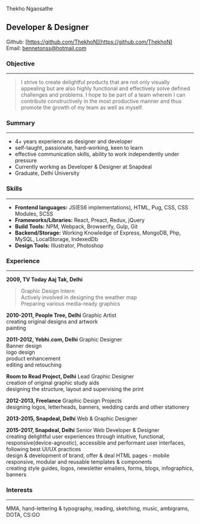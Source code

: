 Thekho Ngaosathe

## Developer & Designer

Github: [https://github.com/ThekhoN](https://github.com/ThekhoN)<br/>
Email: bennetonss@hotmail.com


 ### Objective

 ---------------------
>I strive to create delightful products that are not only visually appealing but are also highly functional and effectively solve defined challenges and problems.
>I hope to be part of a team wherein I can contribute constructively in the most productive manner and thus promote the growth of my team as well as myself.

### Summary

----------------------------
* 4+ years experience as designer and developer
* self-taught, passionate, hard-working, keen to learn
* effective communication skills, ability to work independently under pressure
* Currently working as Developer & Designer at Snapdeal
* Graduate, Delhi University

### Skills
------------------
* **Frontend languages:** JS(ES6 implementations), HTML, Pug, CSS, CSS Modules, SCSS
* **Frameworks/Libraries:** React, Preact, Redux, jQuery
* **Build Tools:** NPM, Webpack, Browserify, Gulp, Git
* **Backend/Storage:** Working Knowledge of Express, MongoDB, Php, MySQL, LocalStorage, IndexedDb
* **Design Tools:** IIlustrator, Photoshop

### Experience
------------------------------
**2009, TV Today Aaj Tak, Delhi**

>Graphic Design Intern<br/>
Actively involved in designing the weather map<br/>
Preparing various media-ready graphics<br/>

**2010-2011, People Tree, Delhi**
Graphic Artist<br/>
creating original designs and artwork<br/>
painting<br/>

**2011-2012,
Yebhi.com, Delhi**
Graphic Designer<br/>
Banner design<br/>
logo design<br/>
product enhancement<br/>
editing and retouching<br/>

**Room to Read Project, Delhi**
Lead Graphic Designer<br/>
creation of original graphic study aids<br/>
designing the structure, layout and supervising the print<br/>

**2012-2013, Freelance**
Graphic Design Projects<br/>
designing logos, letterheads, banners, wedding cards and other stationery<br/>

**2013-2015, Snapdeal, Delhi**
Web & Graphic Designer<br/>

**2015-2017, Snapdeal, Delhi**
Senior Web Developer & Designer<br/>
creating delightful user experiences through intuitive, functional, responsive(device-agnostic), accessible and performant user interfaces, following best UI/UX practices<br/>
design & development of brand, offer & deal HTML pages - mobile responsive, modular and reusable templates & components<br/>
creating style guides, logos, newsletter emailers, forms, blogs, infographics, banners<br/>

### Interests
------------------------------
MMA, hand-lettering & typography, reading, sketching, music, ambigrams, DOTA, CS:GO
